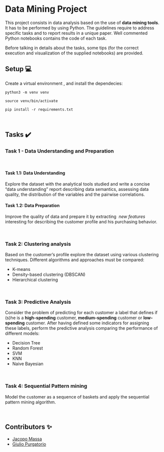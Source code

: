 # Data Mining Project

This project consists in data analysis based on the use of __data mining tools__. It has to be performed by using Python. 
The guidelines require to address specific tasks and to report results in a unique paper. Well commented Python notebooks contains the code of each task.

Before talking in details about the tasks, some tips (for the correct execution and visualization of the supplied notebooks) are provided.

## Setup 💻
Create a virtual environment , and install the dependecies:

```
python3 -m venv venv

source venv/bin/activate

pip install -r requirements.txt
```
&nbsp;

## Tasks  ✔️

### Task 1 - Data Understanding and Preparation 
&nbsp;  
#### Task 1.1: Data Understanding

Explore the dataset with the analytical tools studied and write a concise “data understanding” report describing data semantics, assessing data quality, the distribution of the variables and the pairwise correlations.

#### Task 1.2: Data Preparation

​Improve the quality of data and prepare it by extracting ​ _new features_ interesting for describing the customer profile and his purchasing behavior.

&nbsp;  
### Task 2: Clustering analysis

Based on the customer’s profile explore the dataset using various clustering techniques. Different algorithms and approaches must be compared:
 - K-means
 - Density-based clustering (DBSCAN)
 - Hierarchical clustering

&nbsp;  
### Task 3: Predictive Analysis
Consider the problem of predicting for each customer a label that defines if (s)he is a **high-spending** customer, ​ **medium-spending** customer or ​ **low-spending** customer. After having defined some indicators for assigning these labels, perform the predictive analysis comparing the performance of different models:

 - Decision Tree
 - Random Forest
 - SVM
 - KNN
 - Naive Bayesian

&nbsp;  
### Task 4: Sequential Pattern mining

Model the customer as a sequence of baskets and apply the sequential pattern mining algorithm.


&nbsp;  

## Contributors ✨

 - [Jacopo Massa](https://github.com/jacopo-massa)
 - [Giulio Purgatorio](https://github.com/GPurgatorio)
